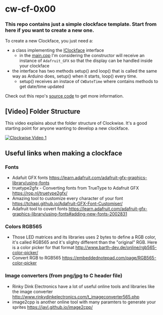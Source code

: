 # cw-cf-0x00

### This repo contains just a simple clockface template. Start from here if you want to create a **new one**.

To create a new Clockface, you just need a:
- a class implementing the [IClockface](https://github.com/jnthas/clockwise/blob/main/firmware/lib/cw-commons/IClockface.h) interface 
  - in the [main.cpp](https://github.com/jnthas/clockwise/blob/main/firmware/src/main.cpp#L53) I'm considering the constructor will receive an instance of `Adafruit_GFX` so that the display can be handled inside your clockface
- the interface has two methods setup() and loop() that is called the same way as Arduino does, setup() when it starts, loop() every time.
  - setup() receives an instace of `CWDateTime` where contains methods to get date/time updated 

Check out this repo's [source code](https://github.com/jnthas/cw-cf-0x00/blob/main/Clockface.cpp) to get more information.

## [Video] Folder Structure

This video explains about the folder structure of Clockwise. It's a good starting point for anyone wanting to develop a new clockface.

[![Clockwise Video 1](https://img.youtube.com/vi/u9lVJ6KFgbw/hqdefault.jpg)](https://youtu.be/u9lVJ6KFgbw)

## Useful links when making a clockface

### Fonts
- Adafuit GFX fonts https://learn.adafruit.com/adafruit-gfx-graphics-library/using-fonts
- truetype2gfx - Converting fonts from TrueType to Adafruit GFX https://rop.nl/truetype2gfx/
- Amazing tool to customize every character of your font https://tchapi.github.io/Adafruit-GFX-Font-Customiser/
- Adafruit tool to covert fonts https://learn.adafruit.com/adafruit-gfx-graphics-library/using-fonts#adding-new-fonts-2002831

### Colors RGB565 
- Those LED matrices and its libraries uses 2 bytes to define a RGB color, it's called RGB565 and it's slighty different than the "original" RGB. Here is a color picker for that format http://www.barth-dev.de/online/rgb565-color-picker/
- Convert RGB to RGB565 https://embeddednotepad.com/page/RGB565-color-picker

### Image converters (from png/jpg to C header file)

- Rinky Dink Electronics have a lot of useful online tools and libraries like the image converter http://www.rinkydinkelectronics.com/t_imageconverter565.php
- image2cpp is another online tool with many paramters to generate your sprites https://javl.github.io/image2cpp/   

